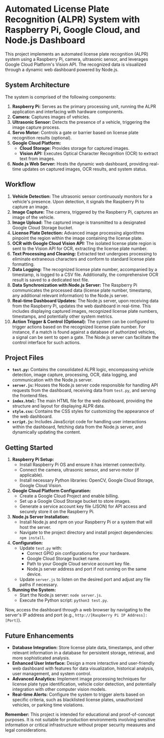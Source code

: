 # Automated License Plate Recognition (ALPR) System with Raspberry Pi, Google Cloud, and Node.js Dashboard

This project implements an automated license plate recognition (ALPR) system using a Raspberry Pi, camera, ultrasonic sensor, and leverages Google Cloud Platform's Vision API. The recognized data is visualized through a dynamic web dashboard powered by Node.js.

## System Architecture

The system is comprised of the following components:

1. **Raspberry Pi:** Serves as the primary processing unit, running the ALPR application and interfacing with hardware components.
2. **Camera:** Captures images of vehicles.
3. **Ultrasonic Sensor:** Detects the presence of a vehicle, triggering the image capture process.
4. **Servo Motor:** Controls a gate or barrier based on license plate recognition results (optional).
5. **Google Cloud Platform:**
    - **Cloud Storage:** Provides storage for captured images.
    - **Vision API:** Executes Optical Character Recognition (OCR) to extract text from images.
6. **Node.js Web Server:** Hosts the dynamic web dashboard, providing real-time updates on captured images, OCR results, and system status.

## Workflow

1. **Vehicle Detection:** The ultrasonic sensor continuously monitors for a vehicle's presence. Upon detection, it signals the Raspberry Pi to capture an image.
2. **Image Capture:** The camera, triggered by the Raspberry Pi, captures an image of the vehicle.
3. **Image Upload:** The captured image is transmitted to a designated Google Cloud Storage bucket.
4. **License Plate Detection:** Advanced image processing algorithms pinpoint the region within the image containing the license plate.
5. **OCR with Google Cloud Vision API:** The isolated license plate region is sent to the Vision API for OCR, extracting the license plate number.
6. **Text Processing and Cleaning:** Extracted text undergoes processing to eliminate extraneous characters and conform to standard license plate formatting.
7. **Data Logging:** The recognized license plate number, accompanied by a timestamp, is logged to a CSV file. Additionally, the comprehensive OCR result is saved to a dedicated text file.
8. **Data Synchronization with Node.js Server:** The Raspberry Pi communicates the processed data (license plate number, timestamp, any additional relevant information) to the Node.js server.
9. **Real-time Dashboard Updates:** The Node.js server, upon receiving data from the Raspberry Pi, updates the web dashboard in real-time. This includes displaying captured images, recognized license plate numbers, timestamps, and potentially other system metrics.
10. **Action Trigger & Control (Optional):** The system can be configured to trigger actions based on the recognized license plate number. For instance, if a match is found against a database of authorized vehicles, a signal can be sent to open a gate. The Node.js server can facilitate the control interface for such actions. 

## Project Files

- **`test.py`:** Contains the consolidated ALPR logic, encompassing vehicle detection, image capture, processing, OCR, data logging, and communication with the Node.js server.
- **`server.js`:** Houses the Node.js server code responsible for handling API requests from the dashboard, receiving data from `test.py`, and serving the frontend files.
- **`index.html`:** The main HTML file for the web dashboard, providing the structure and layout for displaying ALPR data.
- **`style.css`:** Contains the CSS styles for customizing the appearance of the web dashboard.
- **`script.js`:** Includes JavaScript code for handling user interactions within the dashboard, fetching data from the Node.js server, and dynamically updating the content.

## Getting Started

1. **Raspberry Pi Setup:**
   - Install Raspberry Pi OS and ensure it has internet connectivity.
   - Connect the camera, ultrasonic sensor, and servo motor (if applicable).
   - Install necessary Python libraries: OpenCV, Google Cloud Storage, Google Cloud Vision.
2. **Google Cloud Platform Configuration:**
   - Create a Google Cloud Project and enable billing.
   - Set up a Google Cloud Storage bucket to store images.
   - Generate a service account key file (JSON) for API access and securely store it on the Raspberry Pi.
3. **Node.js Server Installation:**
   - Install Node.js and npm on your Raspberry Pi or a system that will host the server.
   - Navigate to the project directory and install project dependencies: `npm install`.
4. **Configuration:**
   - Update `test.py` with:
     - Correct GPIO pin configurations for your hardware.
     - Google Cloud Storage bucket name.
     - Path to your Google Cloud service account key file.
     - Node.js server address and port if not running on the same device.
   - Update `server.js` to listen on the desired port and adjust any file paths if necessary.
5. **Running the System:**
   - Start the Node.js server: `node server.js`.
   - Execute the Python script: `python3 test.py`.

Now, access the dashboard through a web browser by navigating to the server's IP address and port (e.g., `http://[Raspberry Pi IP Address]:[Port]`). 

## Future Enhancements

- **Database Integration:** Store license plate data, timestamps, and other relevant information in a database for persistent storage, retrieval, and more sophisticated analysis.
- **Enhanced User Interface:** Design a more interactive and user-friendly web dashboard with features for data visualization, historical analysis, user management, and system control.
- **Advanced Analytics:** Implement image processing techniques for license plate type identification, vehicle color detection, and potentially integration with other computer vision models.
- **Real-time Alerts:** Configure the system to trigger alerts based on specific criteria, such as blacklisted license plates, unauthorized vehicles, or parking time violations. 

**Remember:** This project is intended for educational and proof-of-concept purposes. It is not suitable for production environments involving sensitive information or critical infrastructure without proper security measures and legal considerations. 
